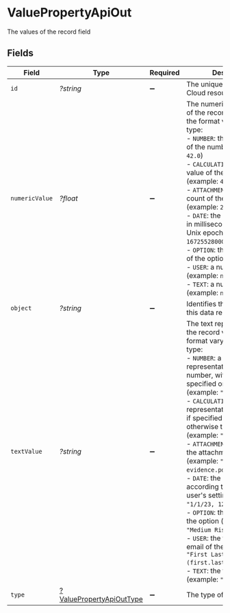 # ValuePropertyApiOut

The values of the record field


## Fields

| Field                                                                                                                                                                                                                                                                                                                                                                                                                                                                                                                                                                                                                                                                                                                                              | Type                                                                                                                                                                                                                                                                                                                                                                                                                                                                                                                                                                                                                                                                                                                                               | Required                                                                                                                                                                                                                                                                                                                                                                                                                                                                                                                                                                                                                                                                                                                                           | Description                                                                                                                                                                                                                                                                                                                                                                                                                                                                                                                                                                                                                                                                                                                                        | Example                                                                                                                                                                                                                                                                                                                                                                                                                                                                                                                                                                                                                                                                                                                                            |
| -------------------------------------------------------------------------------------------------------------------------------------------------------------------------------------------------------------------------------------------------------------------------------------------------------------------------------------------------------------------------------------------------------------------------------------------------------------------------------------------------------------------------------------------------------------------------------------------------------------------------------------------------------------------------------------------------------------------------------------------------- | -------------------------------------------------------------------------------------------------------------------------------------------------------------------------------------------------------------------------------------------------------------------------------------------------------------------------------------------------------------------------------------------------------------------------------------------------------------------------------------------------------------------------------------------------------------------------------------------------------------------------------------------------------------------------------------------------------------------------------------------------- | -------------------------------------------------------------------------------------------------------------------------------------------------------------------------------------------------------------------------------------------------------------------------------------------------------------------------------------------------------------------------------------------------------------------------------------------------------------------------------------------------------------------------------------------------------------------------------------------------------------------------------------------------------------------------------------------------------------------------------------------------- | -------------------------------------------------------------------------------------------------------------------------------------------------------------------------------------------------------------------------------------------------------------------------------------------------------------------------------------------------------------------------------------------------------------------------------------------------------------------------------------------------------------------------------------------------------------------------------------------------------------------------------------------------------------------------------------------------------------------------------------------------- | -------------------------------------------------------------------------------------------------------------------------------------------------------------------------------------------------------------------------------------------------------------------------------------------------------------------------------------------------------------------------------------------------------------------------------------------------------------------------------------------------------------------------------------------------------------------------------------------------------------------------------------------------------------------------------------------------------------------------------------------------- |
| `id`                                                                                                                                                                                                                                                                                                                                                                                                                                                                                                                                                                                                                                                                                                                                               | *?string*                                                                                                                                                                                                                                                                                                                                                                                                                                                                                                                                                                                                                                                                                                                                          | :heavy_minus_sign:                                                                                                                                                                                                                                                                                                                                                                                                                                                                                                                                                                                                                                                                                                                                 | The unique ID of this Risk Cloud resource                                                                                                                                                                                                                                                                                                                                                                                                                                                                                                                                                                                                                                                                                                          | a1b2c3d4                                                                                                                                                                                                                                                                                                                                                                                                                                                                                                                                                                                                                                                                                                                                           |
| `numericValue`                                                                                                                                                                                                                                                                                                                                                                                                                                                                                                                                                                                                                                                                                                                                     | *?float*                                                                                                                                                                                                                                                                                                                                                                                                                                                                                                                                                                                                                                                                                                                                           | :heavy_minus_sign:                                                                                                                                                                                                                                                                                                                                                                                                                                                                                                                                                                                                                                                                                                                                 | The numeric representation of the record value, with the format varying by value type:<br/>- `NUMBER`: the numeric value of the number (example: `42.0`)<br/>- `CALCULATION`: the numeric value of the calculation (example: `42.0`)<br/>- `ATTACHMENT`: the version count of the attachment (example: `2.0`)<br/>- `DATE`: the date measured in milliseconds since the Unix epoch (example: `1672552800000.0`)<br/>- `OPTION`: the numeric value of the option (example: `2.0`)<br/>- `USER`: a null value (example: `null`)<br/>- `TEXT`: a null value (example: `null`)                                                                                                                                                                         | 2                                                                                                                                                                                                                                                                                                                                                                                                                                                                                                                                                                                                                                                                                                                                                  |
| `object`                                                                                                                                                                                                                                                                                                                                                                                                                                                                                                                                                                                                                                                                                                                                           | *?string*                                                                                                                                                                                                                                                                                                                                                                                                                                                                                                                                                                                                                                                                                                                                          | :heavy_minus_sign:                                                                                                                                                                                                                                                                                                                                                                                                                                                                                                                                                                                                                                                                                                                                 | Identifies the type of object this data represents                                                                                                                                                                                                                                                                                                                                                                                                                                                                                                                                                                                                                                                                                                 | value                                                                                                                                                                                                                                                                                                                                                                                                                                                                                                                                                                                                                                                                                                                                              |
| `textValue`                                                                                                                                                                                                                                                                                                                                                                                                                                                                                                                                                                                                                                                                                                                                        | *?string*                                                                                                                                                                                                                                                                                                                                                                                                                                                                                                                                                                                                                                                                                                                                          | :heavy_minus_sign:                                                                                                                                                                                                                                                                                                                                                                                                                                                                                                                                                                                                                                                                                                                                 | The text representation of the record value, with the format varying by value type:<br/>- `NUMBER`: a string representation of the number, with currency if specified on the field (example: `"42"`)<br/>- `CALCULATION`: a string representation of the label if specified on the field, otherwise the number (example: `"Highest Risk"`)<br/>- `ATTACHMENT`: the name of the attachment file (example: `"my-evidence.pdf"`)<br/>- `DATE`: the date formatted according to the requesting user's settings (example: `"1/1/23, 12:00 PM"`)<br/>- `OPTION`: the text value of the option (example: `"Medium Risk"`)<br/>- `USER`: the full name and email of the user (example: `"First Last (first.last@example.com)"`)<br/>- `TEXT`: the text value (example: `"Data Theft"`) | Medium Risk                                                                                                                                                                                                                                                                                                                                                                                                                                                                                                                                                                                                                                                                                                                                        |
| `type`                                                                                                                                                                                                                                                                                                                                                                                                                                                                                                                                                                                                                                                                                                                                             | [?ValuePropertyApiOutType](../../models/shared/ValuePropertyApiOutType.md)                                                                                                                                                                                                                                                                                                                                                                                                                                                                                                                                                                                                                                                                         | :heavy_minus_sign:                                                                                                                                                                                                                                                                                                                                                                                                                                                                                                                                                                                                                                                                                                                                 | The type of the value                                                                                                                                                                                                                                                                                                                                                                                                                                                                                                                                                                                                                                                                                                                              | OPTION                                                                                                                                                                                                                                                                                                                                                                                                                                                                                                                                                                                                                                                                                                                                             |